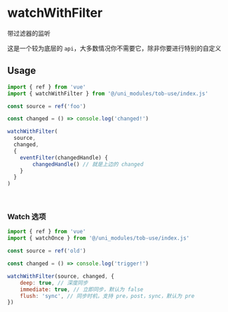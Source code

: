 # watchWithFilter

带过滤器的监听

这是一个较为底层的 `api`，大多数情况你不需要它，除非你要进行特别的自定义
## Usage

```js
import { ref } from 'vue'
import { watchWithFilter } from '@/uni_modules/tob-use/index.js'

const source = ref('foo')

const changed = () => console.log('changed!') 

watchWithFilter(
  source,
  changed,
  {
    eventFilter(changedHandle) {
        changedHandle() // 就是上边的 changed
    }
  }
)
```

<br />

### Watch 选项

```js
import { ref } from 'vue'
import { watchOnce } from '@/uni_modules/tob-use/index.js'

const source = ref('old')

const changed = () => console.log('trigger!') 

watchWithFilter(source, changed, {
    deep: true, // 深度同步
    immediate: true, // 立即同步，默认为 false
    flush: 'sync', // 同步时机，支持 pre，post，sync，默认为 pre
})
```